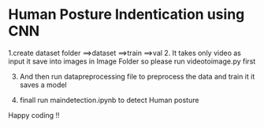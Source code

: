 # Human Posture Indentication using CNN


1.create dataset folder 
        ==>dataset
            ==>train
            ==>val
2. It takes only video as input it save into images in Image Folder so please run videotoimage.py first




3. And then run datapreprocessing file to preprocess the data and train it it saves a model 


4. finall run maindetection.ipynb to detect Human posture 

Happy coding !!


